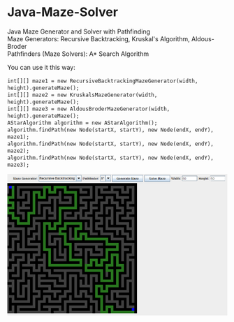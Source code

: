 # Java-Maze-Solver
Java Maze Generator and Solver with Pathfinding  
Maze Generators: Recursive Backtracking, Kruskal's Algorithm, Aldous-Broder  
Pathfinders (Maze Solvers): A* Search Algorithm  

You can use it this way:
```
int[][] maze1 = new RecursiveBacktrackingMazeGenerator(width, height).generateMaze();  
int[][] maze2 = new KruskalsMazeGenerator(width, height).generateMaze();  
int[][] maze3 = new AldousBroderMazeGenerator(width, height).generateMaze();
AStarAlgorithm algorithm = new AStarAlgorithm();
algorithm.findPath(new Node(startX, startY), new Node(endX, endY), maze1);
algorithm.findPath(new Node(startX, startY), new Node(endX, endY), maze2);
algorithm.findPath(new Node(startX, startY), new Node(endX, endY), maze3);
```


![Maze Solver](./images/mazesolver.PNG)

